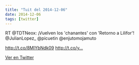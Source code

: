```yaml
---
title: "Tuit del 2014-12-06"
date: 2014-12-06
tags: [twitter]
---
```


RT @TDTNeox: ¡Vuelven los 'chanantes' con 'Retorno a Lilifor'! @JulianLopez_ @picuetin @enjutomojamuto

http://t.co/8MlYbNdk09 http://t.co/y…



[Ver en Twitter](https://twitter.com/i/web/status/541375622757777409)
